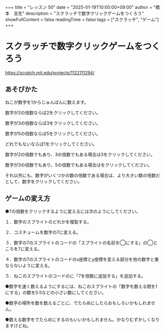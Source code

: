 +++
title = "レッスン 50"
date = "2025-01-19T10:00:00+09:00"
author = "橋本　吉生"
description = "スクラッチで数字クリックゲームをつくろう"
showFullContent = false
readingTime = false
tags = ["スクラッチ", "ゲーム"]
+++
# スクラッチで数字クリックゲームをつくろう

https://scratch.mit.edu/projects/1122111294/

## あそびかた

ねこが数字を1からじゅんばんに数えます。

数字が2の倍数ならば2をクリックしてください。

数字が3の倍数ならば3をクリックしてください。

数字が5の倍数ならば5をクリックしてください。

どれでもないならば1をクリックしてください。

数字が2の倍数でもあり、3の倍数でもある場合は3をクリックしてください。

数字が3の倍数でもあり、5の倍数でもある場合はをクリックしてください。

それ以外にも、数字がいくつかの数の倍数である場合は、より大きい数の倍数だとして、数字をクリックしてください。

## ゲームの変え方

●7の倍数をクリックするように変えるには次のようにしてください。

１．数字のスプライトのどれかを複製する。

２．コスチュームを数字の7に変える。

３．数字の7のスプライトのコードの「スプライトの名前を◯にする」の◯ところを7に変える。

４．数字の7のスプライトのコードのx座標とy座標を変える部分を他の数字と重ならないように変える。

５．ねこのスプライトのコードのに「7を倍数に追加する」を追加する。

●数字を速く数えるようにするには、ねこのスプライトの「数字を数える間を1にする」の数を0.5などの小さい数にしてください。

●数字の場所を数を数えるごとに、でたらめにしたらおもしろいかもしれません。

●数える数字をでたらめにするのもいいかもしれません。かなりむずかしくなりますけどね。
